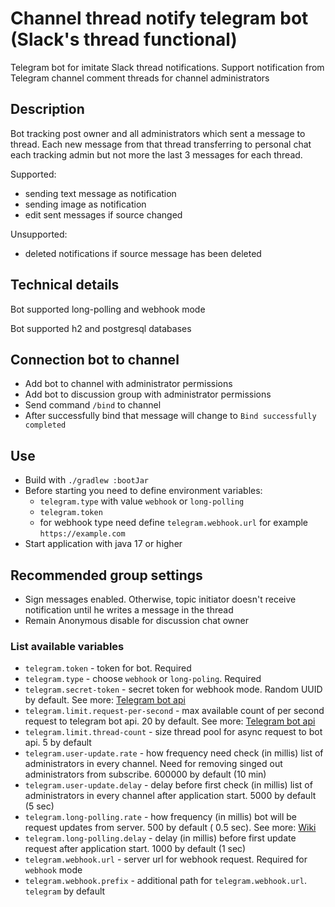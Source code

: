 # Channel thread notify telegram bot (Slack's thread functional)

Telegram bot for imitate Slack thread notifications.
Support notification from Telegram channel comment threads for channel administrators

## Description

Bot tracking post owner and all administrators which sent a message to thread. Each new message from that thread
transferring to personal chat each tracking admin but not more the last 3 messages for each thread.

Supported:

* sending text message as notification
* sending image as notification
* edit sent messages if source changed

Unsupported:

* deleted notifications if source message has been deleted

## Technical details

Bot supported long-polling and webhook mode

Bot supported h2 and postgresql databases

## Connection bot to channel

* Add bot to channel with administrator permissions
* Add bot to discussion group with administrator permissions
* Send command ``/bind`` to channel
* After successfully bind that message will change to ``Bind successfully completed``

## Use

* Build with ``./gradlew :bootJar``
* Before starting you need to define environment variables:
  * ``telegram.type`` with value ``webhook`` or ``long-polling``
  * ``telegram.token``
  * for webhook type need define ``telegram.webhook.url`` for example ``https://example.com``
* Start application with java 17 or higher

## Recommended group settings

* Sign messages enabled. Otherwise, topic initiator doesn't receive notification until he writes a message in the thread
* Remain Anonymous disable for discussion chat owner

### List available variables

* ``telegram.token`` - token for bot. Required
* ``telegram.type`` - choose ``webhook`` or ``long-poling``. Required
* ``telegram.secret-token`` - secret token for webhook mode. Random UUID by default. See
  more: [Telegram bot api](https://core.telegram.org/bots/api#setwebhook)
* ``telegram.limit.request-per-second`` - max available count of per second request to telegram bot api. 20 by default.
  See more: [Telegram bot api](https://core.telegram.org/bots/faq#my-bot-is-hitting-limits-how-do-i-avoid-this)
* ``telegram.limit.thread-count`` - size thread pool for async request to bot api. 5 by default
* ``telegram.user-update.rate`` - how frequency need check (in millis) list of administrators in every channel. Need for
  removing singed out administrators from subscribe. 600000 by default (10 min)
* ``telegram.user-update.delay`` - delay before first check (in millis) list of administrators in every channel after
  application start. 5000 by default (5 sec)
* ``telegram.long-polling.rate`` - how frequency (in millis) bot will be request updates from server. 500 by default (
  0.5 sec). See more: [Wiki](https://en.wikipedia.org/wiki/Push_technology#Long_polling)
* ``telegram.long-polling.delay`` - delay (in millis) before first update request after application start. 1000 by
  default (1 sec)
* ``telegram.webhook.url`` - server url for webhook request. Required for ``webhook`` mode
* ``telegram.webhook.prefix`` - additional path for ``telegram.webhook.url``. ``telegram`` by default


